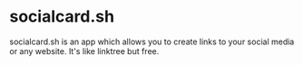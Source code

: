 # socialcard.sh

socialcard.sh is an app which allows you to create links to your social media or any website. It's like linktree but free.
